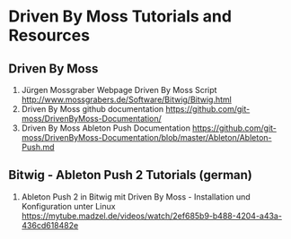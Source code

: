 # Driven By Moss Tutorials and Resources

## Driven By Moss
1. Jürgen Mossgraber Webpage Driven By Moss Script http://www.mossgrabers.de/Software/Bitwig/Bitwig.html
2. Driven By Moss github documentation https://github.com/git-moss/DrivenByMoss-Documentation/
3. Driven By Moss Ableton Push Documentation https://github.com/git-moss/DrivenByMoss-Documentation/blob/master/Ableton/Ableton-Push.md

## Bitwig - Ableton Push 2 Tutorials (german)
1. Ableton Push 2 in Bitwig mit Driven By Moss - Installation und Konfiguration unter Linux https://mytube.madzel.de/videos/watch/2ef685b9-b488-4204-a43a-436cd618482e


